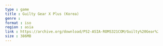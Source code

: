 ```yaml
---
type : game
title : Guilty Gear X Plus (Korea)
genre : 
format : iso
region : asia
link : https://archive.org/download/PS2-ASIA-ROMS321COM/Guilty%20Gear%20X%20Plus%20%28Korea%29.7z
size : 386MB
---
```

